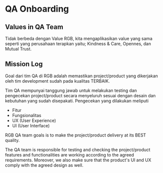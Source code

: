 # QA Onboarding

## Values in QA Team

Tidak berbeda dengan Value RGB,  kita mengaplikasikan value yang sama seperti yang perusahaan terapkan yaitu; Kindness & Care, Opennes, dan Mutual Trust.

## Mission Log

Goal dari tim QA di RGB adalah memastikan project/product yang dikerjakan oleh tim development sudah pada kualitas TERBAIK.

Tim QA mempunyai tanggung jawab untuk melakukan testing dan pengecekan project/product secara menyeluruh sesuai dengan desain dan kebutuhan yang sudah disepakati. Pengecekan yang dilakukan meliputi

* Fitur
* Fungsionalitas
* UX \(User Experience\)
* UI \(User Interface\)



RGB QA team goals is to make the project/product delivery at its BEST quality.

The QA team is responsible for testing and checking the project/product features and functionalities are working according to the agreed requirements. Moreover, we also make sure that the product's UI and UX comply with the agreed design as well.

